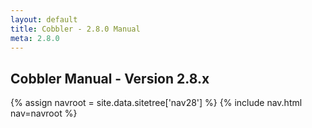 ```yaml
---
layout: default
title: Cobbler - 2.8.0 Manual
meta: 2.8.0
---
```


## Cobbler Manual - Version 2.8.x

{% assign navroot = site.data.sitetree['nav28'] %}
{% include nav.html nav=navroot %}
